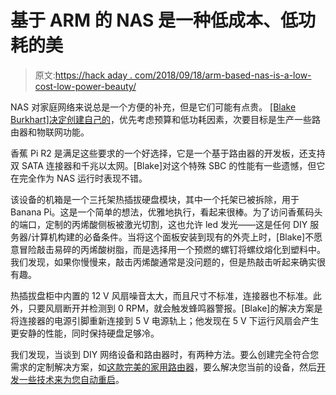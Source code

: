 # 基于 ARM 的 NAS 是一种低成本、低功耗的美

> 原文:[https://hack aday . com/2018/09/18/arm-based-nas-is-a-low-cost-low-power-beauty/](https://hackaday.com/2018/09/18/arm-based-nas-is-a-low-cost-low-power-beauty/)

NAS 对家庭网络来说总是一个方便的补充，但是它们可能有点贵。 [[Blake Burkhart]决定创建自己的](http://bburky.com/NAS/)，优先考虑预算和低功耗因素，次要目标是生产一些路由器和物联网功能。

香蕉 Pi R2 是满足这些要求的一个好选择，它是一个基于路由器的开发板，还支持双 SATA 连接器和千兆以太网。[Blake]对这个特殊 SBC 的性能有一些遗憾，但它在完全作为 NAS 运行时表现不错。

该设备的机箱是一个三托架热插拔硬盘模块，其中一个托架已被拆除，用于 Banana Pi。这是一个简单的想法，优雅地执行，看起来很棒。为了访问香蕉码头的端口，定制的丙烯酸侧板被激光切割，这也允许 led 发光——这是任何 DIY 服务器/计算机构建的必备条件。当将这个面板安装到现有的外壳上时，[Blake]不愿意冒险敲击易碎的丙烯酸树脂，而是选择用一个预燃的螺钉将螺纹熔化到塑料中。我们发现，如果你慢慢来，敲击丙烯酸通常是没问题的，但是热敲击听起来确实很有趣。

热插拔盘柜中内置的 12 V 风扇噪音太大，而且尺寸不标准，连接器也不标准。此外，只要风扇断开并检测到 0 RPM，就会触发蜂鸣器警报。[Blake]的解决方案是将连接器的电源引脚重新连接到 5 V 电源轨上；他发现在 5 V 下运行风扇会产生更安静的性能，同时保持硬盘足够冷。

我们发现，当谈到 DIY 网络设备和路由器时，有两种方法。要么创建完全符合您需求的定制解决方案，如[这款完美的家用路由器](https://hackaday.com/2018/04/12/building-the-perfect-home-router/)，要么解决您当前的设备，然后[开发一些技术来为您自动重启](https://hackaday.com/2018/01/31/router-rebooter-eliminates-hassles/)。